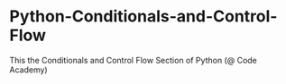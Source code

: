 Python-Conditionals-and-Control-Flow
====================================

This the Conditionals and Control Flow Section of Python (@ Code Academy)
